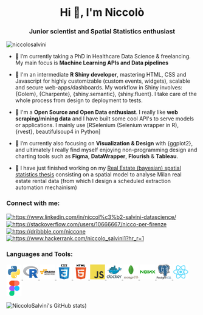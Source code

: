 <h1 align="center">Hi 👋, I'm Niccolò</h1>
<h3 align="center">Junior scientist and Spatial Statistics enthusiast</h3>

<p align="left"> <img src="https://komarev.com/ghpvc/?username=niccolosalvini&label=Profile%20views&color=0e75b6&style=flat" alt="niccolosalvini" /> </p>

- 🔭 I’m currently taking a PhD in Healthcare Data Science & freelancing. My main focus is **Machine Learning APIs and Data pipelines** 

- 🌟 I'm an intermediate **R Shiny developer**, mastering HTML, CSS and Javascript for highly customizable (custom events, widgets), scalable and secure web-apps/dashboards. My workflow in Shiny involves: {Golem}, {Charpente}, {shiny.semantic}, {shiny.fluent}. I take care of the whole process from design to deployment to tests.
 
- 👐 I'm a **Open Source and Open Data enthusiast**. I really like **web scraping/mining data** and I have built some cool API's to serve models or applications. I mainly use  [RSelenium (Selenium wrapper in R), {rvest}, beautifulsoup4 in Python]

- 🌱 I’m currently also focusing on **Visualization & Design** with {ggplot2}, and ultimately I really find myself enjoying non-programming design and charting tools such as **Figma**, **DataWrapper**, **Flourish** & **Tableau**.

- 👯 I have just finished working on my [Real Estate (bayesian) spatial statistics thesis](https://niccolosalvini.github.io/thesis/) consisting on a spatial model to analyse Milan real estate rental data (from which I design a scheduled extraction automation mechainism)

<h3 align="left">Connect with me:</h3>
<p align="left">
<a href="https://linkedin.com/in/https://www.linkedin.com/in/niccol%c3%b2-salvini-datascience/" target="blank"><img align="center" src="https://cdn.jsdelivr.net/npm/simple-icons@3.0.1/icons/linkedin.svg" alt="https://www.linkedin.com/in/niccol%c3%b2-salvini-datascience/" height="30" width="40" /></a>
<a href="https://stackoverflow.com/users/https://stackoverflow.com/users/10666667/nicco-per-firenze" target="blank"><img align="center" src="https://cdn.jsdelivr.net/npm/simple-icons@3.0.1/icons/stackoverflow.svg" alt="https://stackoverflow.com/users/10666667/nicco-per-firenze" height="30" width="40" /></a>
<a href="https://dribbble.com/https://dribbble.com/niccone" target="blank"><img align="center" src="https://cdn.jsdelivr.net/npm/simple-icons@3.0.1/icons/dribbble.svg" alt="https://dribbble.com/niccone" height="30" width="40" /></a>
<a href="https://www.hackerrank.com/https://www.hackerrank.com/niccolo_salvini1?hr_r=1" target="blank"><img align="center" src="https://cdn.jsdelivr.net/npm/simple-icons@3.0.1/icons/hackerrank.svg" alt="https://www.hackerrank.com/niccolo_salvini1?hr_r=1" height="30" width="40" /></a>
</p>

<h3 align="left">Languages and Tools:</h3>
<p align="left"> <a href="https://www.python.org/" target="_blank"> <img src="https://raw.githubusercontent.com/devicons/devicon/master/icons/python/python-original.svg" alt="python" width="40" height="40"/> </a> <a href="https://rstudio.com/" target="_blank"> <img src="https://raw.githubusercontent.com/devicons/devicon/master/icons/r/r-original.svg" alt="r" width="40" height="40"/> </a> 
<a href="https://aws.amazon.com" target="_blank"> <img src="https://raw.githubusercontent.com/devicons/devicon/master/icons/amazonwebservices/amazonwebservices-original-wordmark.svg" alt="aws" width="40" height="40"/> </a> <a href="https://www.w3schools.com/css/" target="_blank"> <img src="https://raw.githubusercontent.com/devicons/devicon/master/icons/css3/css3-original-wordmark.svg" alt="css3" width="40" height="40"/> </a> 
 <a href="https://www.w3.org/html/" target="_blank"> <img src="https://raw.githubusercontent.com/devicons/devicon/master/icons/html5/html5-original-wordmark.svg" alt="html5" width="40" height="40"/> </a>  <a href="https://www.javascript.com/" target="_blank"> <img src="https://raw.githubusercontent.com/devicons/devicon/master/icons/javascript/javascript-original.svg" alt="javascript" width="40" height="40"/> </a>  <a href="https://www.docker.com/" target="_blank"> <img src="https://raw.githubusercontent.com/devicons/devicon/master/icons/docker/docker-original-wordmark.svg" alt="docker" width="40" height="40"/> </a> <a href="https://www.mongodb.com/" target="_blank"> <img src="https://raw.githubusercontent.com/devicons/devicon/master/icons/mongodb/mongodb-original-wordmark.svg" alt="mongodb" width="40" height="40"/> </a> <a href="https://www.nginx.com" target="_blank"> <img src="https://raw.githubusercontent.com/devicons/devicon/master/icons/nginx/nginx-original.svg" alt="nginx" width="40" height="40"/> </a> <a href="https://www.postgresql.org" target="_blank"> <img src="https://raw.githubusercontent.com/devicons/devicon/master/icons/postgresql/postgresql-original-wordmark.svg" alt="postgresql" width="40" height="40"/> </a> 
<a href="https://it.reactjs.org/" target="_blank"> <img src="https://raw.githubusercontent.com/devicons/devicon/master/icons/react/react-original.svg" alt="react.js" width="40" height="40"/> </a>  <a href="https://www.figma.com/" target="_blank"> <img src="https://raw.githubusercontent.com/devicons/devicon/master/icons/figma/figma-original.svg" alt="Figma" width="40" height="40"/> </a> </p>

![NiccoloSalvini's GitHub stats](https://github-readme-stats.vercel.app/api?username=NiccoloSalvini&count_private=true&show_icons=true&theme=radical))

